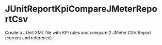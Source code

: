 # JUnitReportKpiCompareJMeterReportCsv
Create a JUnit XML file with KPI rules and compare 2 JMeter CSV Report (current and reference)
